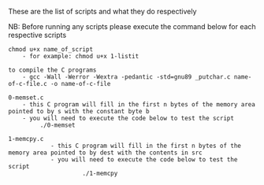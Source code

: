 These are the list of scripts and what they do respectively

NB: Before running any scripts please execute the command below for each respective scripts
	
	chmod u+x name_of_script
	   	- for example: chmod u+x 1-listit
		
	to compile the C programs 
		- gcc -Wall -Werror -Wextra -pedantic -std=gnu89 _putchar.c name-of-c-file.c -o name-of-c-file
	
	0-memset.c
		- this C program will fill in the first n bytes of the memory area pointed to by s with the constant byte b
		- you will need to execute the code below to test the script
			 ./0-memset

	1-memcpy.c
                - this C program will fill in the first n bytes of the memory area pointed to by dest with the contents in src
                - you will need to execute the code below to test the script
                         ./1-memcpy
